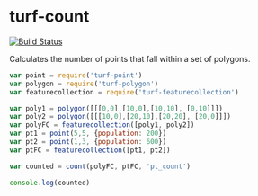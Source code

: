 turf-count
==========
[![Build Status](https://travis-ci.org/Turfjs/turf-count.svg)](https://travis-ci.org/Turfjs/turf-count)

Calculates the number of points that fall within a set of polygons.

```js
var point = require('turf-point')
var polygon = require('turf-polygon')
var featurecollection = require('turf-featurecollection')

var poly1 = polygon([[[0,0],[10,0],[10,10], [0,10]]])
var poly2 = polygon([[[10,0],[20,10],[20,20], [20,0]]])
var polyFC = featurecollection([poly1, poly2])
var pt1 = point(5,5, {population: 200})
var pt2 = point(1,3, {population: 600})
var ptFC = featurecollection([pt1, pt2])

var counted = count(polyFC, ptFC, 'pt_count')

console.log(counted)
```
